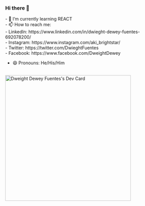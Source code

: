 ### Hi there 👋
<link href="https://cdn.jsdelivr.net/npm/bootstrap@5.3.2/dist/css/bootstrap.min.css" rel="stylesheet" integrity="sha384-T3c6CoIi6uLrA9TneNEoa7RxnatzjcDSCmG1MXxSR1GAsXEV/Dwwykc2MPK8M2HN" crossorigin="anonymous">
- 🌱 I’m currently learning REACT <br>
- 📫 How to reach me: <br>
- LinkedIn: https://www.linkedin.com/in/dwieght-dewey-fuentes-692078200/ <br>
- Instagram: https://www.instagram.com/aki_brightstar/ <br>
- Twitter: https://twitter.com/DwieghtFuentes <br>
- Facebook: https://www.facebook.com/DweightDewey <br>

- 😄 Pronouns: He/His/Him
<br>
<section class="row d-flex justify-content-center w-100">
  <section class="text-center d-flex justify-content-center">
      <a href="https://app.daily.dev/dweightfuentes"><img class="text-center d-flex justify-contet-center" src="https://api.daily.dev/devcards/4d2348f8dec942d9b0de456de82bce6f.png?r=cqs" width="400" alt="Dweight   Dewey Fuentes's Dev Card"/></a>
    </section>
</section>

